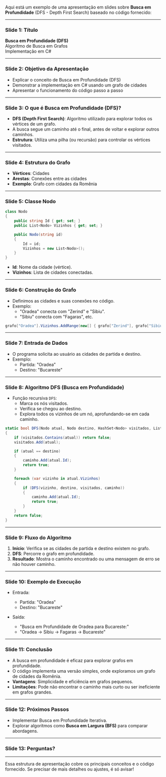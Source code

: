 Aqui está um exemplo de uma apresentação em slides sobre **Busca em Profundidade** (DFS - Depth First Search) baseado no código fornecido:

---

### Slide 1: **Título**

**Busca em Profundidade (DFS)**  
Algoritmo de Busca em Grafos  
Implementação em C#

---

### Slide 2: **Objetivo da Apresentação**

- Explicar o conceito de Busca em Profundidade (DFS)
- Demonstrar a implementação em C# usando um grafo de cidades
- Apresentar o funcionamento do código passo a passo

---

### Slide 3: **O que é Busca em Profundidade (DFS)?**

- **DFS (Depth First Search)**: Algoritmo utilizado para explorar todos os vértices de um grafo.
- A busca segue um caminho até o final, antes de voltar e explorar outros caminhos.
- **Estrutura**: Utiliza uma pilha (ou recursão) para controlar os vértices visitados.

---

### Slide 4: **Estrutura do Grafo**

- **Vértices**: Cidades
- **Arestas**: Conexões entre as cidades
- **Exemplo**: Grafo com cidades da Romênia

---

### Slide 5: **Classe Nodo**

```csharp
class Nodo
{
    public string Id { get; set; }
    public List<Nodo> Vizinhos { get; set; }

    public Nodo(string id)
    {
        Id = id;
        Vizinhos = new List<Nodo>();
    }
}
```

- **Id**: Nome da cidade (vértice).
- **Vizinhos**: Lista de cidades conectadas.

---

### Slide 6: **Construção do Grafo**

- Definimos as cidades e suas conexões no código.
- Exemplo:
  - "Oradea" conecta com "Zerind" e "Sibiu".
  - "Sibiu" conecta com "Fagaras", etc.

```csharp
grafo["Oradea"].Vizinhos.AddRange(new[] { grafo["Zerind"], grafo["Sibiu"] });
```

---

### Slide 7: **Entrada de Dados**

- O programa solicita ao usuário as cidades de partida e destino.
- Exemplo:
  - Partida: "Oradea"
  - Destino: "Bucareste"

---

### Slide 8: **Algoritmo DFS (Busca em Profundidade)**

- Função recursiva `DFS`:
  - Marca os nós visitados.
  - Verifica se chegou ao destino.
  - Explora todos os vizinhos de um nó, aprofundando-se em cada caminho.

```csharp
static bool DFS(Nodo atual, Nodo destino, HashSet<Nodo> visitados, List<string> caminho)
{
    if (visitados.Contains(atual)) return false;
    visitados.Add(atual);

    if (atual == destino)
    {
        caminho.Add(atual.Id);
        return true;
    }

    foreach (var vizinho in atual.Vizinhos)
    {
        if (DFS(vizinho, destino, visitados, caminho))
        {
            caminho.Add(atual.Id);
            return true;
        }
    }
    return false;
}
```

---

### Slide 9: **Fluxo do Algoritmo**

1. **Início**: Verifica se as cidades de partida e destino existem no grafo.
2. **DFS**: Percorre o grafo em profundidade.
3. **Resultado**: Mostra o caminho encontrado ou uma mensagem de erro se não houver caminho.

---

### Slide 10: **Exemplo de Execução**

- Entrada:
  - Partida: "Oradea"
  - Destino: "Bucareste"
  
- Saída:
  - "Busca em Profundidade de Oradea para Bucareste:"
  - "Oradea -> Sibiu -> Fagaras -> Bucareste"

---

### Slide 11: **Conclusão**

- A busca em profundidade é eficaz para explorar grafos em profundidade.
- O código implementa uma versão simples, onde exploramos um grafo de cidades da Romênia.
- **Vantagens**: Simplicidade e eficiência em grafos pequenos.
- **Limitações**: Pode não encontrar o caminho mais curto ou ser ineficiente em grafos grandes.

---

### Slide 12: **Próximos Passos**

- Implementar Busca em Profundidade Iterativa.
- Explorar algoritmos como **Busca em Largura (BFS)** para comparar abordagens.

---

### Slide 13: **Perguntas?**

---

Essa estrutura de apresentação cobre os principais conceitos e o código fornecido. Se precisar de mais detalhes ou ajustes, é só avisar!
